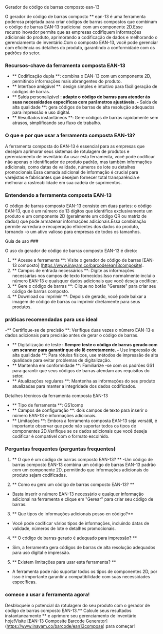 Gerador de código de barras composto ean-13

O gerador de código de barras composto ** ean-13 é uma ferramenta poderosa projetada para criar códigos de barras compostos que combinam o código de barras EAN-13 tradicional com um componente 2D.Esse recurso inovador permite que as empresas codifiquem informações adicionais do produto, aprimorando a codificação de dados e melhorando o gerenciamento de inventário.Com o composto EAN-13, você pode gerenciar com eficiência os detalhes do produto, garantindo a conformidade com os padrões do setor.

### Recursos-chave da ferramenta composta EAN-13

- ** Codificação dupla **: combina o EAN-13 com um componente 2D, permitindo informações mais abrangentes do produto.
- ** Interface amigável **: design simples e intuitivo para fácil geração de códigos de barras.
- ** Saída personalizável **: adapte o código de barras para atender às suas necessidades específicas com parâmetros ajustáveis.
-** Saída de alta qualidade **: gera códigos de barras de alta resolução adequados para impressão e uso digital.
- ** Resultados instantâneos **: Gere códigos de barras rapidamente sem atrasos, simplificando seu fluxo de trabalho.

### O que e por que usar a ferramenta composta EAN-13?

A ferramenta composta do EAN-13 é essencial para as empresas que desejam aprimorar seus sistemas de rotulagem de produtos e gerenciamento de inventário.Ao usar esta ferramenta, você pode codificar não apenas o identificador de produto padrão, mas também informações adicionais, como datas de validade, números de lote ou detalhes promocionais.Essa camada adicional de informação é crucial para varejistas e fabricantes que desejam fornecer total transparência e melhorar a rastreabilidade em sua cadeia de suprimentos.

### Entendendo a ferramenta composta EAN-13

O código de barras composto EAN-13 consiste em duas partes: o código EAN-13, que é um número de 13 dígitos que identifica exclusivamente um produto e um componente 2D (geralmente um código QR ou matriz de dados) que pode armazenar informações adicionais.Essa combinação permite varredura e recuperação eficientes dos dados do produto, tornando -o um ativo valioso para empresas de todos os tamanhos.

Guia de uso ###

O uso do gerador de código de barras composto EAN-13 é direto:

1. ** Acesse a ferramenta **: Visite o gerador de código de barras [EAN-13 composto] (https://www.inayam.co/barcode/ean13composite).
2. ** Campos de entrada necessários **: Digite as informações necessárias nos campos de texto fornecidos.Isso normalmente inclui o número EAN-13 e quaisquer dados adicionais que você deseja codificar.
3. ** Gere o código de barras **: Clique no botão "Gereate" para criar seu código de barras composto.
4. ** Download ou imprimir **: Depois de gerado, você pode baixar a imagem de código de barras ou imprimir diretamente para seus produtos.

### práticas recomendadas para uso ideal

-** Certifique-se de precisão **: Verifique duas vezes o número EAN-13 e dados adicionais para precisão antes de gerar o código de barras.
- ** Digitalização de teste **: Sempre teste o código de barras gerado com um scanner para garantir que ele lê corretamente.
-** Use impressão de alta qualidade **: Para rótulos físicos, use métodos de impressão de alta qualidade para evitar problemas de digitalização.
- ** Mantenha em conformidade **: Familiarize -se com os padrões GS1 para garantir que seus códigos de barras atendam aos requisitos do setor.
- ** Atualizações regulares **: Mantenha as informações do seu produto atualizadas para manter a integridade dos dados codificados.

Detalhes técnicos da ferramenta composta EAN-13

- ** Tipo de ferramenta **: GS1comp
- ** Campos de configuração **: dois campos de texto para inserir o número EAN-13 e informações adicionais.
- ** Limitações **: Embora a ferramenta composta EAN-13 seja versátil, é importante observar que pode não suportar todos os tipos de componentes 2D.Verifique se os dados adicionais que você deseja codificar é compatível com o formato escolhido.

### Perguntas frequentes (perguntas frequentes)

1. ** O que é um código de barras composto EAN-13? **
-Um código de barras composto EAN-13 combina um código de barras EAN-13 padrão com um componente 2D, permitindo que informações adicionais do produto sejam codificadas.

2. ** Como eu gero um código de barras composto EAN-13? **
- Basta inserir o número EAN-13 necessário e qualquer informação adicional na ferramenta e clique em "Gerear" para criar seu código de barras.

3. ** Que tipos de informações adicionais posso en código?**
- Você pode codificar vários tipos de informações, incluindo datas de validade, números de lote e detalhes promocionais.

4. ** O código de barras gerado é adequado para impressão? **
- Sim, a ferramenta gera códigos de barras de alta resolução adequados para uso digital e impressão.

5. ** Existem limitações para usar esta ferramenta? **
- A ferramenta pode não suportar todos os tipos de componentes 2D, por isso é importante garantir a compatibilidade com suas necessidades específicas.

### comece a usar a ferramenta agora!

Desbloqueie o potencial da rotulagem do seu produto com o gerador de código de barras composto EAN-13.** Calcule seus resultados instantaneamente ** e aprimore seu gerenciamento de inventário hoje!Visite [EAN-13 Composite Barcode Generator] (https://www.inayam.co/barcode/ean13compose) para começar!